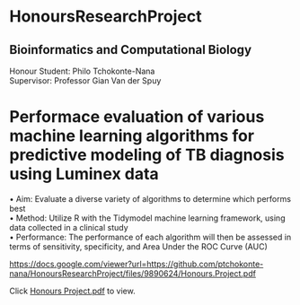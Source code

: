 # HonoursResearchProject

## Bioinformatics and Computational Biology
Honour Student: Philo Tchokonte-Nana <br />
Supervisor: Professor Gian Van der Spuy <br />

# Performace evaluation of various machine learning algorithms for predictive modeling of TB diagnosis using Luminex data <br />

•	Aim: Evaluate a diverse variety of algorithms to determine which performs best <br />
•	Method: Utilize R with the Tidymodel machine learning framework, using data collected in a clinical study <br />
•	Performance: The performance of each algorithm will then be assessed in terms of sensitivity, specificity, and Area Under the ROC Curve (AUC)

https://docs.google.com/viewer?url=https://github.com/ptchokonte-nana/HonoursResearchProject/files/9890624/Honours.Project.pdf

Click [Honours Project.pdf](https://github.com/ptchokonte-nana/HonoursResearchProject/files/9890624/Honours.Project.pdf) to view.
